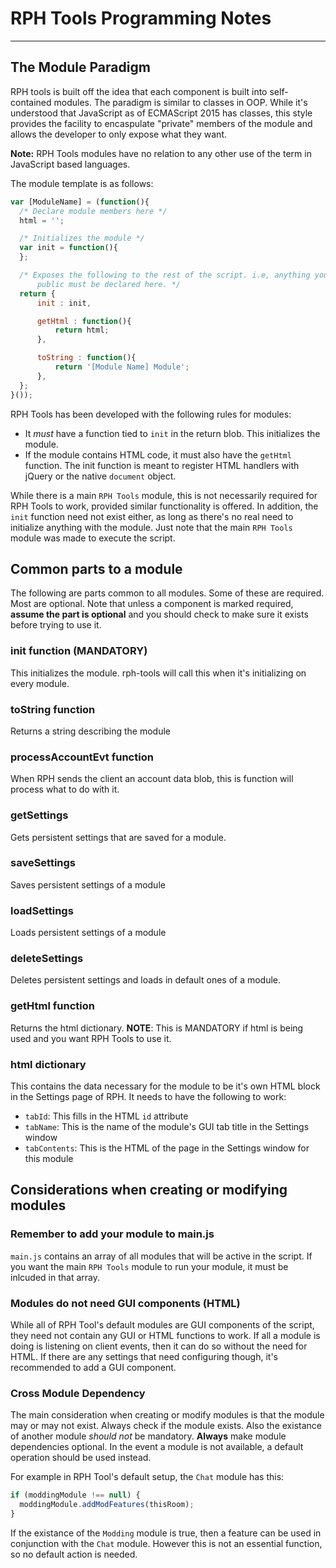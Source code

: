 # RPH Tools Programming Notes
***
## The Module Paradigm
RPH tools is built off the idea that each component is built into self-contained modules. The paradigm is similar to classes in OOP. While it's understood that JavaScript as of ECMAScript 2015 has classes, this style provides the facility to encaspulate "private" members of the module and allows the developer to only expose what they want.

**Note:** RPH Tools modules have no relation to any other use of the term in JavaScript based languages.

The module template is as follows:
```Javascript
var [ModuleName] = (function(){
  /* Declare module members here */
  html = '';

  /* Initializes the module */
  var init = function(){
  };

  /* Exposes the following to the rest of the script. i.e, anything you want 
      public must be declared here. */
  return {
      init : init,

      getHtml : function(){
          return html;
      },

      toString : function(){
          return '[Module Name] Module';
      },
  };
}());
```

RPH Tools has been developed with the following rules for modules:
* It _must_ have a function tied to ```init``` in the return blob. This initializes the module. 
* If the module contains HTML code, it must also have the ```getHtml``` function. The init function is meant to register HTML handlers with jQuery or the native ```document``` object.

While there is a main ```RPH Tools``` module, this is not necessarily required for RPH Tools to work, provided similar functionality is offered. In addition, the ```init``` function need not exist either, as long as there's no real need to initialize anything with the module. Just note that the main ```RPH Tools``` module was made to execute the script.

## Common parts to a module
The following are parts common to all modules. Some of these are required. Most are optional. Note that unless a component is marked required, **assume the part is optional** and you should check to make sure it exists before trying to use it.

### init function (MANDATORY)
This initializes the module. rph-tools will call this when it's initializing on every module.

### toString function
Returns a string describing the module

### processAccountEvt function
When RPH sends the client an account data blob, this is function will process what to do with it.

### getSettings
Gets persistent settings that are saved for a module.

### saveSettings
Saves persistent settings of a module

### loadSettings
Loads persistent settings of a module

### deleteSettings
Deletes persistent settings and loads in default ones of a module.

### getHtml function
Returns the html dictionary. **NOTE**: This is MANDATORY if html is being used and you want RPH Tools to use it.

### html dictionary 
This contains the data necessary for the module to be it's own HTML block in the Settings page of RPH. It needs to have the following to work:
- ```tabId```: This fills in the HTML ```id``` attribute
- ```tabName```: This is the name of the module's GUI tab title in the Settings window
- ```tabContents```: This is the HTML of the page in the Settings window for this module

## Considerations when creating or modifying modules
### Remember to add your module to main.js
```main.js``` contains an array of all modules that will be active in the script. If you want the main ```RPH Tools``` module to run your module, it must be inlcuded in that array.

### Modules do not need GUI components (HTML)
While all of RPH Tool's default modules are GUI components of the script, they need not contain any GUI or HTML functions to work. If all a module is doing is listening on client events, then it can do so without the need for HTML. If there are any settings that need configuring though, it's recommended to add a GUI component.

### Cross Module Dependency
The main consideration when creating or modify modules is that the module may or may not exist. Always check if the module exists. Also the existance of another module _should not_ be mandatory. **Always** make module dependencies optional. In the event a module is not available, a default operation should be used instead.

For example in RPH Tool's default setup, the ```Chat``` module has this:

```Javascript
if (moddingModule !== null) {
  moddingModule.addModFeatures(thisRoom);
}
```
If the existance of the ```Modding``` module is true, then a feature can be used in conjunction with the ```Chat``` module. However this is not an essential function, so no default action is needed.